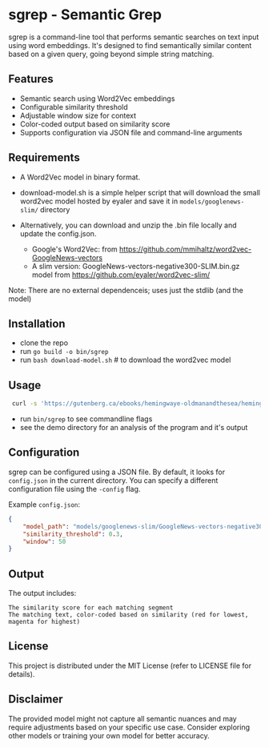 # sgrep - Semantic Grep
sgrep is a command-line tool that performs semantic searches on text input using word embeddings. It's designed to find semantically similar content based on a given query, going beyond simple string matching.


## Features
- Semantic search using Word2Vec embeddings
- Configurable similarity threshold
- Adjustable window size for context
- Color-coded output based on similarity score
- Supports configuration via JSON file and command-line arguments


## Requirements
- A Word2Vec model in binary format. 
- download-model.sh is a simple helper script that will download the small word2vec model hosted by eyaler and save it in `models/googlenews-slim/` directory
- Alternatively, you can download and unzip the .bin file locally and update the config.json. 

    - Google's Word2Vec: from https://github.com/mmihaltz/word2vec-GoogleNews-vectors
    - A slim version: GoogleNews-vectors-negative300-SLIM.bin.gz model from https://github.com/eyaler/word2vec-slim/

Note: There are no external dependenceis; uses just the stdlib (and the model)


## Installation
- clone the repo
- run `go build -o bin/sgrep` 
- run `bash download-model.sh` # to download the word2vec model


## Usage
```bash
 curl -s 'https://gutenberg.ca/ebooks/hemingwaye-oldmanandthesea/hemingwaye-oldmanandthesea-00-t.txt' | bin/sgrep --similarity_threshold=0.50 --window=100 --query='promised fish' 
 ```
- run `bin/sgrep` to see commandline flags
- see the demo directory for an analysis of the program and it's output

## Configuration
sgrep can be configured using a JSON file. By default, it looks for `config.json` in the current directory. You can specify a different configuration file using the `-config` flag.

Example `config.json`:

```json
{
    "model_path": "models/googlenews-slim/GoogleNews-vectors-negative300-SLIM.bin",
    "similarity_threshold": 0.3,
    "window": 50
}
```


## Output
The output includes:

    The similarity score for each matching segment
    The matching text, color-coded based on similarity (red for lowest, magenta for highest)


## License
This project is distributed under the MIT License (refer to LICENSE file for details).


## Disclaimer
The provided model might not capture all semantic nuances and may require adjustments based on your specific use case. Consider exploring other models or training your own model for better accuracy.